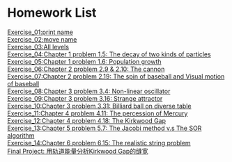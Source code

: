 # Homework List
[Exercise_01:print name](https://github.com/yxt20095/computationalphysics_N2015301020095/blob/master/print%20name)<br>
[Exercise_02:move name]()<br>
[Exercise_03:All levels]()<br>
[Exercise_04:Chapter 1 problem 1.5: The decay of two kinds of particles]()<br>
[Exercise_05:Chapter 1 problem 1.6: Population growth]()<br>
[Exercise_06:Chapter 2 problem 2.9 & 2.10: The cannon]()<br>
[Exercise_07:Chapter 2 problem 2.19: The spin of baseball and Visual motion of baseball]()<br>
[Exercise_08:Chapter 3 problem 3.4: Non-linear oscillator]()<br>
[Exercise_09:Chapter 3 problem 3.16: Strange attractor]()<br>
[Exercise_10:Chapter 3 problem 3.31: Billiard ball on diverse table]()<br>
[Exercise_11:Chapter 4 problem 4.11: The percession of Mercury]()<br>
[Exercise_12:Chapter 4 problem 4.18: The Kirkwood Gap]()<br>
[Exercise_13:Chapter 5 problem 5.7: The Jacobi method v.s The SOR algorithm]()<br>
[Exercise_14:Chapter 6 problem 6.15: The realistic string problem]()<br>
[Final Project: 用轨道能量分析Kirkwood Gap的缝宽]()<br>
